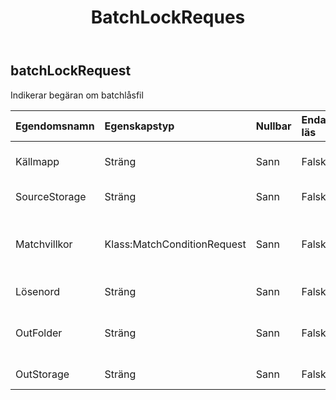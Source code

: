 ﻿---
title: BatchLockReques
second_title: Aspose.Cells Cloud Documen
type: docs
url: /sv/specification/model/batchlockrequest/
description: "Aspose.Cells Molnmodellspecifikation: BatchLockRequest. Hantera enkelt Excel och andra kalkylarksdokument med funktioner som att öppna, generera, redigera, dela, slå samman, jämföra och konvertera"
weight: 50
---
## **batchLockRequest**

 Indikerar begäran om batchlåsfil

| Egendomsnamn| Egenskapstyp| Nullbar| Endast läs| Standardvärde| Beskrivning|
|:- |:- |:- |:- |:- |:- |
| Källmapp| Sträng| Sann| Falsk|| Katalogen lagrar filer som behöver formateras.|
| SourceStorage| Sträng| Sann| Falsk|| Aspose Molnlagringsnamn|
| Matchvillkor| Klass:MatchConditionRequest| Sann| Falsk|| Indikerar matchningsvillkoret som behöver bearbetas för filnamnet.|
| Lösenord| Sträng| Sann| Falsk|| Lås fil med lösenord|
| OutFolder| Sträng| Sann| Falsk|| Mappen som lagrar filer vars formatkonvertering lyckades.|
| OutStorage| Sträng| Sann| Falsk|| Aspose Molnlagringsnamn|


